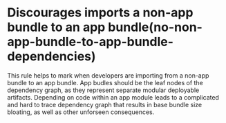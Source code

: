# Discourages imports a non-app bundle to an app bundle(no-non-app-bundle-to-app-bundle-dependencies)

This rule helps to mark when developers are importing from a non-app bundle to an app bundle. App budles should be the leaf nodes of the dependency graph, as they represent separate modular deployable artifacts. Depending on code within an app module leads to a complicated and hard to trace dependency graph that results in base bundle size bloating, as well as other unforseen consequences.